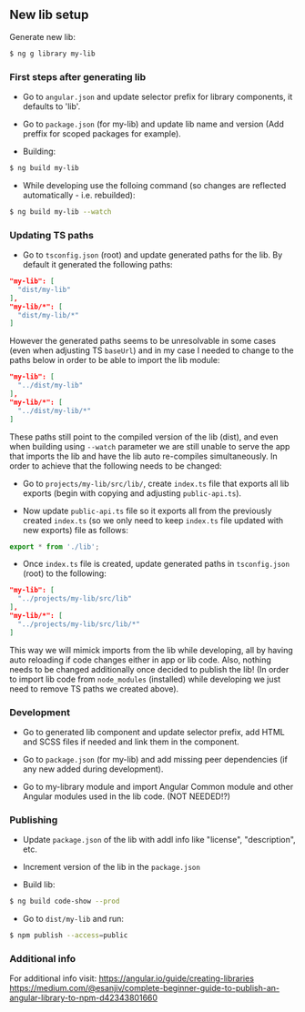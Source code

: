 ## New lib setup
Generate new lib:

```bash
$ ng g library my-lib
```

### First steps after generating lib
- Go to `angular.json` and update selector prefix for library components, it defaults to 'lib'.

- Go to `package.json` (for my-lib) and update lib name and version (Add preffix for scoped packages for example).

- Building:
```bash
$ ng build my-lib
```

- While developing use the folloing command (so changes are reflected automatically - i.e. rebuilded): 
```bash
$ ng build my-lib --watch
```

### Updating TS paths
- Go to `tsconfig.json` (root) and update generated paths for the lib. By default it generated the following paths:
```json
"my-lib": [
  "dist/my-lib"
],
"my-lib/*": [
  "dist/my-lib/*"
]
```
However the generated paths seems to be unresolvable in some cases (even when adjusting TS `baseUrl`) and in my case I needed to change to the paths below in order to be able to import the lib module:
```json
"my-lib": [
  "../dist/my-lib"
],
"my-lib/*": [
  "../dist/my-lib/*"
]
```

These paths still point to the compiled version of the lib (dist), and even when building using `--watch` parameter we are still unable to serve the app that imports the lib and have the lib auto re-compiles simultaneously. 
In order to achieve that the following needs to be changed:
- Go to `projects/my-lib/src/lib/`, create `index.ts` file that exports all lib exports (begin with copying and adjusting `public-api.ts`). 

- Now update `public-api.ts` file so it exports all from the previously created `index.ts` (so we only need to keep `index.ts` file updated with new exports) file as follows:
```typescript
export * from './lib';
```

- Once `index.ts` file is created, update generated paths in `tsconfig.json` (root) to the following:
```json
"my-lib": [
  "../projects/my-lib/src/lib"
],
"my-lib/*": [
  "../projects/my-lib/src/lib/*"
]
```

This way we will mimick imports from the lib while developing, all by having auto reloading if code changes either in app or lib code. Also, nothing needs to be changed additionally once decided to publish the lib!
(In order to import lib code from `node_modules` (installed) while developing we just need to remove TS paths we created above).


### Development
- Go to generated lib component and update selector prefix, add HTML and SCSS files if needed and link them in the component.

- Go to `package.json` (for my-lib) and add missing peer dependencies (if any new added during development).

- Go to my-library module and import Angular Common module and other Angular modules used in the lib code. (NOT NEEDED!?)


### Publishing
- Update `package.json` of the lib with addl info like "license", "description", etc.

- Increment version of the lib in the `package.json`

- Build lib:
```bash
$ ng build code-show --prod
```

- Go to `dist/my-lib` and run:
```bash
$ npm publish --access=public
```


### Additional info
For additional info visit: 
https://angular.io/guide/creating-libraries
https://medium.com/@esanjiv/complete-beginner-guide-to-publish-an-angular-library-to-npm-d42343801660